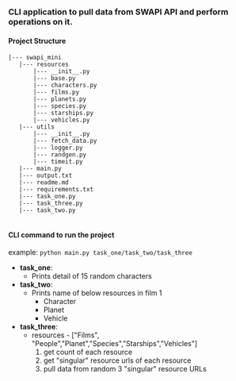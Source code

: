 ### CLI application to pull data from SWAPI API and perform operations on it.

#### Project Structure
```
|--- swapi_mini
   |--- resources
       |--- __init__.py
       |--- base.py
       |--- characters.py
       |--- films.py
       |--- planets.py
       |--- species.py
       |--- starships.py
       |--- vehicles.py
   |--- utils
       |--- __init__.py
       |--- fetch_data.py
       |--- logger.py
       |--- randgen.py
       |--- timeit.py
   |--- main.py
   |--- output.txt
   |--- readme.md
   |--- requirements.txt
   |--- task_one.py
   |--- task_three.py
   |--- task_two.py
    
```

#### CLI command to run the project
example:
`python main.py task_one/task_two/task_three`

- __task_one__:
  - Prints detail of 15 random characters
- __task_two__:
  - Prints name of below resources in film 1
    - Character
    - Planet
    - Vehicle
- __task_three__:
  - resources - ["Films", "People","Planet","Species","Starships","Vehicles"]
    1. get count of each resource
    2. get "singular" resource urls of each resource
    3. pull data from random 3 "singular" resource URLs